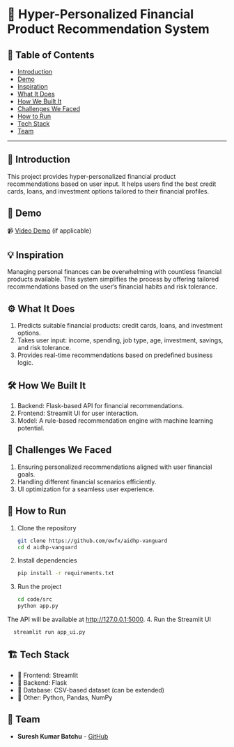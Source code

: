 # 🚀 Hyper-Personalized Financial Product Recommendation System

## 📌 Table of Contents
- [Introduction](#introduction)
- [Demo](#demo)
- [Inspiration](#inspiration)
- [What It Does](#what-it-does)
- [How We Built It](#how-we-built-it)
- [Challenges We Faced](#challenges-we-faced)
- [How to Run](#how-to-run)
- [Tech Stack](#tech-stack)
- [Team](#team)

---

## 🎯 Introduction
This project provides hyper-personalized financial product recommendations based on user input. It helps users find the best credit cards, loans, and investment options tailored to their financial profiles.

## 🎥 Demo
📹 [Video Demo](https://1drv.ms/v/c/0c36648e958aaad4/EV7U_BKcAb5Gq1oDLHS824gBl0s0zUN6W_loVzCTkvKKWw?e=7lCLZz) (if applicable)  


## 💡 Inspiration
Managing personal finances can be overwhelming with countless financial products available. This system simplifies the process by offering tailored recommendations based on the user’s financial habits and risk tolerance.

## ⚙️ What It Does
1. Predicts suitable financial products: credit cards, loans, and investment options.
2. Takes user input: income, spending, job type, age, investment, savings, and risk tolerance.
3. Provides real-time recommendations based on predefined business logic.
## 🛠️ How We Built It
1. Backend: Flask-based API for financial recommendations.
2. Frontend: Streamlit UI for user interaction.
3. Model: A rule-based recommendation engine with machine learning potential.


## 🚧 Challenges We Faced
1. Ensuring personalized recommendations aligned with user financial goals.
2. Handling different financial scenarios efficiently.
3. UI optimization for a seamless user experience.
## 🏃 How to Run
1. Clone the repository  
   ```sh
   git clone https://github.com/ewfx/aidhp-vanguard
   cd d aidhp-vanguard
   ```
2. Install dependencies  
   ```sh
   pip install -r requirements.txt
   ```
3. Run the project  
   ```sh
   cd code/src
   python app.py
   
The API will be available at http://127.0.0.1:5000.
4. Run the Streamlit UI
```sh
  streamlit run app_ui.py
```

## 🏗️ Tech Stack
- 🔹 Frontend: Streamlit
- 🔹 Backend: Flask
- 🔹 Database: CSV-based dataset (can be extended)
- 🔹 Other: Python, Pandas, NumPy

## 👥 Team
- **Suresh Kumar Batchu** - [GitHub](#)
